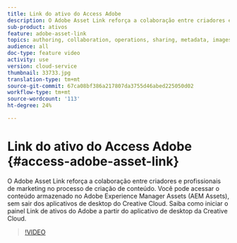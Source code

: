 ```yaml
---
title: Link do ativo do Access Adobe
description: O Adobe Asset Link reforça a colaboração entre criadores e profissionais de marketing no processo de criação de conteúdo. Você pode acessar o conteúdo armazenado no Adobe Experience Manager Assets (AEM Assets), sem sair dos aplicativos de desktop do Creative Cloud. Saiba como iniciar o painel Link de ativos do Adobe a partir do aplicativo de desktop da Creative Cloud.
sub-product: ativos
feature: adobe-asset-link
topics: authoring, collaboration, operations, sharing, metadata, images, configuring, administration
audience: all
doc-type: feature video
activity: use
version: cloud-service
thumbnail: 33733.jpg
translation-type: tm+mt
source-git-commit: 67ca08bf386a217807da3755d46abed225050d02
workflow-type: tm+mt
source-wordcount: '113'
ht-degree: 24%

---
```



# Link do ativo do Access Adobe {#access-adobe-asset-link}

O Adobe Asset Link reforça a colaboração entre criadores e profissionais de marketing no processo de criação de conteúdo. Você pode acessar o conteúdo armazenado no Adobe Experience Manager Assets (AEM Assets), sem sair dos aplicativos de desktop do Creative Cloud. Saiba como iniciar o painel Link de ativos do Adobe a partir do aplicativo de desktop da Creative Cloud.

>[!VIDEO](https://video.tv.adobe.com/v/33733/?quality=12)
